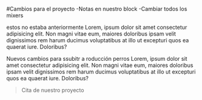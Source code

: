 #Cambios para el proyecto
-Notas en nuestro block
-Cambiar todos los mixers

estos no estaba anteriormente
  Lorem, ipsum dolor sit amet consectetur adipisicing elit. Non magni vitae eum, maiores doloribus ipsam velit dignissimos rem harum ducimus voluptatibus at illo ut excepturi quos ea quaerat iure. Doloribus?

Nuevos cambios para ssubitr a roducción perros
  Lorem, ipsum dolor sit amet consectetur adipisicing elit. Non magni vitae eum, maiores doloribus ipsam velit dignissimos rem harum ducimus voluptatibus at illo ut excepturi quos ea quaerat iure. Doloribus?

> Cita de nuestro proyecto